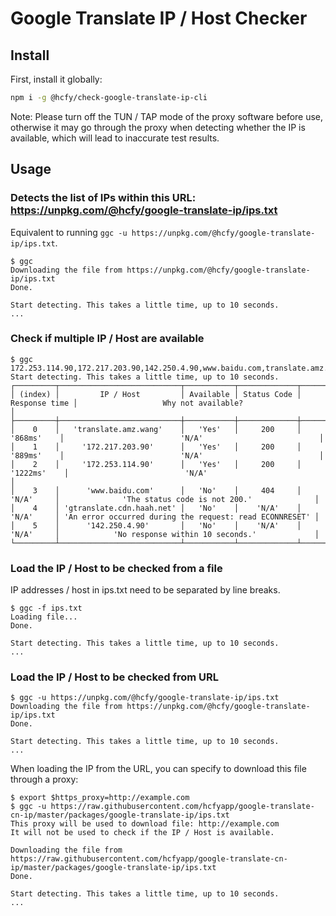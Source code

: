 # Google Translate IP / Host Checker

## Install

First, install it globally:

```zsh
npm i -g @hcfy/check-google-translate-ip-cli
```

Note: Please turn off the TUN / TAP mode of the proxy software before use, otherwise it may go through the proxy when detecting whether the IP is available, which will lead to inaccurate test results.

## Usage

### Detects the list of IPs within this URL: https://unpkg.com/@hcfy/google-translate-ip/ips.txt

Equivalent to running `ggc -u https://unpkg.com/@hcfy/google-translate-ip/ips.txt`.

```text
$ ggc
Downloading the file from https://unpkg.com/@hcfy/google-translate-ip/ips.txt
Done.

Start detecting. This takes a little time, up to 10 seconds.
...
```

### Check if multiple IP / Host are available

```text
$ ggc 172.253.114.90,172.217.203.90,142.250.4.90,www.baidu.com,translate.amz.wang,gtranslate.cdn.haah.net
Start detecting. This takes a little time, up to 10 seconds.
┌─────────┬───────────────────────────┬───────────┬─────────────┬───────────────┬─────────────────────────────────────────────────────────┐
│ (index) │         IP / Host         │ Available │ Status Code │ Response time │                   Why not available?                    │
├─────────┼───────────────────────────┼───────────┼─────────────┼───────────────┼─────────────────────────────────────────────────────────┤
│    0    │   'translate.amz.wang'    │   'Yes'   │     200     │    '868ms'    │                          'N/A'                          │
│    1    │     '172.217.203.90'      │   'Yes'   │     200     │    '889ms'    │                          'N/A'                          │
│    2    │     '172.253.114.90'      │   'Yes'   │     200     │   '1222ms'    │                          'N/A'                          │
│    3    │      'www.baidu.com'      │   'No'    │     404     │     'N/A'     │              'The status code is not 200.'              │
│    4    │ 'gtranslate.cdn.haah.net' │   'No'    │    'N/A'    │     'N/A'     │ 'An error occurred during the request: read ECONNRESET' │
│    5    │      '142.250.4.90'       │   'No'    │    'N/A'    │     'N/A'     │            'No response within 10 seconds.'             │
└─────────┴───────────────────────────┴───────────┴─────────────┴───────────────┴─────────────────────────────────────────────────────────┘
```

### Load the IP / Host to be checked from a file

IP addresses / host in ips.txt need to be separated by line breaks.

```text
$ ggc -f ips.txt
Loading file...
Done.

Start detecting. This takes a little time, up to 10 seconds.
...
```

### Load the IP / Host to be checked from URL

```text
$ ggc -u https://unpkg.com/@hcfy/google-translate-ip/ips.txt
Downloading the file from https://unpkg.com/@hcfy/google-translate-ip/ips.txt
Done.

Start detecting. This takes a little time, up to 10 seconds.
...
```

When loading the IP from the URL, you can specify to download this file through a proxy:

```text
$ export $https_proxy=http://example.com
$ ggc -u https://raw.githubusercontent.com/hcfyapp/google-translate-cn-ip/master/packages/google-translate-ip/ips.txt
This proxy will be used to download file: http://example.com
It will not be used to check if the IP / Host is available.

Downloading the file from https://raw.githubusercontent.com/hcfyapp/google-translate-cn-ip/master/packages/google-translate-ip/ips.txt
Done.

Start detecting. This takes a little time, up to 10 seconds.
...
```
